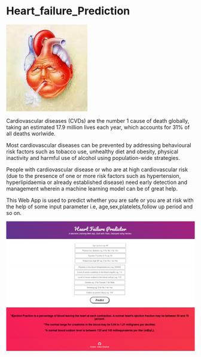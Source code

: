 # Heart_failure_Prediction

![](static/HeartFailure.jpg)

Cardiovascular diseases (CVDs) are the number 1 cause of death globally, taking an estimated 17.9 million lives each year, which accounts for 31% of all deaths worlwide.

Most cardiovascular diseases can be prevented by addressing behavioural risk factors such as tobacco use, unhealthy diet and obesity, physical inactivity and harmful use of alcohol using population-wide strategies.

People with cardiovascular disease or who are at high cardiovascular risk (due to the presence of one or more risk factors such as hypertension, hyperlipidaemia or already established disease) need early detection and management wherein a machine learning model can be of great help.

This Web App is used to predict whether you are safe or you are at risk with the help of some input parameter i.e, age,sex,platelets,follow up period and so on.

![](static/Capture2.PNG)
![](static/Capture1.PNG)

